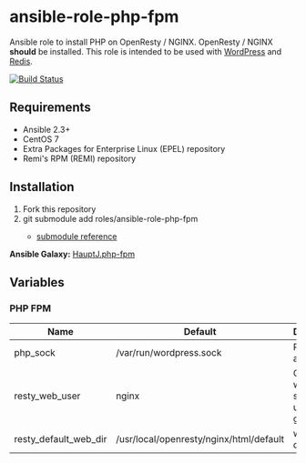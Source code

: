 # ansible-role-php-fpm
Ansible role to install PHP on OpenResty / NGINX. OpenResty / NGINX **should** be installed.
This role is intended to be used with [WordPress](https://github.com/HauptJ/ansible-role-wordpress) and [Redis](https://github.com/HauptJ/ansible-role-redis).

[![Build Status](https://travis-ci.org/HauptJ/ansible-role-php-fpm.svg?branch=master)](https://travis-ci.org/HauptJ/ansible-role-php-fpm)

## Requirements
- Ansible 2.3+
- CentOS 7
- Extra Packages for Enterprise Linux (EPEL) repository
- Remi's RPM (REMI) repository

## Installation
1. Fork this repository
2. git submodule add <git host> roles/ansible-role-php-fpm
    - [submodule reference](https://chrisjean.com/git-submodules-adding-using-removing-and-updating/)

**Ansible Galaxy:** [HauptJ.php-fpm](https://galaxy.ansible.com/HauptJ/php-fpm/)


## Variables

### PHP FPM

| Name 						                  | Default 							                    | Description 										        |
|-----------------------------------|-------------------------------------------|-----------------------------------------|
| php_sock                          | /var/run/wordpress.sock                   | PHP socket address                      |
| resty_web_user                    | nginx                                     | OpenResty web service user and group    |
| resty_default_web_dir             | /usr/local/openresty/nginx/html/default   | web directory                           |
